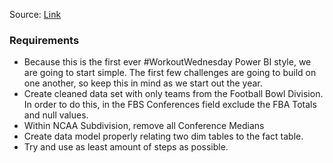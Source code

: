 Source: [Link](https://www.workout-wednesday.com/2021/01/05/pbi-2021-w01/)

### Requirements

- Because this is the first ever #WorkoutWednesday Power BI style, we are going to start simple. The first few challenges are going to build on one another, so keep this in mind as we start out the year. 
- Create cleaned data set with only teams from the Football Bowl Division. In order to do this, in the FBS Conferences field exclude the FBA Totals and null values.
- Within NCAA Subdivision, remove all Conference Medians
- Create data model properly relating two dim tables to the fact table. 
- Try and use as least amount of steps as possible.
